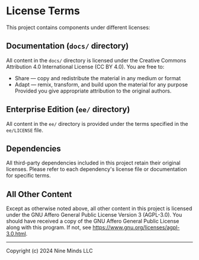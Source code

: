 # License Terms

This project contains components under different licenses:

## Documentation (`docs/` directory)
All content in the `docs/` directory is licensed under the Creative Commons Attribution 4.0 International License (CC BY 4.0). You are free to:
- Share — copy and redistribute the material in any medium or format
- Adapt — remix, transform, and build upon the material for any purpose
Provided you give appropriate attribution to the original authors.

## Enterprise Edition (`ee/` directory)
All content in the `ee/` directory is provided under the terms specified in the `ee/LICENSE` file.

## Dependencies
All third-party dependencies included in this project retain their original licenses. Please refer to each dependency's license file or documentation for specific terms.

## All Other Content
Except as otherwise noted above, all other content in this project is licensed under the GNU Affero General Public License Version 3 (AGPL-3.0). You should have received a copy of the GNU Affero General Public License along with this program. If not, see <https://www.gnu.org/licenses/agpl-3.0.html>.

---
Copyright (c) 2024 Nine Minds LLC